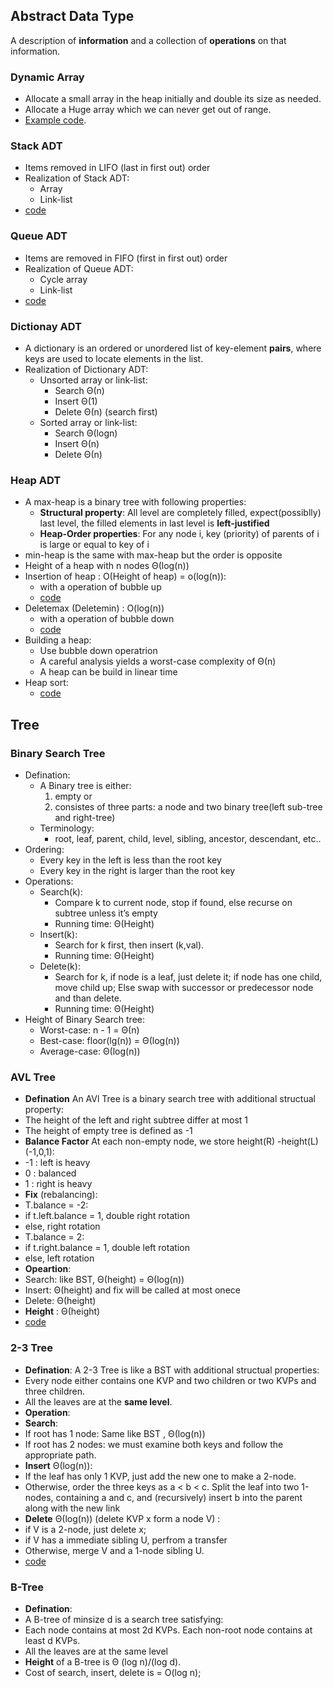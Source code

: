 Abstract Data Type
------------------
A description of **information** and a collection of **operations** on that information.
### Dynamic Array
* Allocate a small array in the heap initially and double its size as needed.
* Allocate a Huge array which we can never get out of range.
* [Example code]().

### Stack ADT
* Items removed in LIFO (last in first out) order
* Realization of Stack ADT:
  * Array
  * Link-list
* [code]()

### Queue ADT
* Items are removed in FIFO (first in first out) order
* Realization of Queue ADT:
  * Cycle array
  * Link-list
* [code]()

### Dictionay ADT
* A dictionary is an ordered or unordered list of key-element **pairs**, where keys are used to locate elements in the list. 
* Realization of Dictionary ADT:
  * Unsorted array or link-list:
    * Search Θ(n)
    * Insert Θ(1)
    * Delete Θ(n) (search first)
  * Sorted array or link-list:
    * Search Θ(logn)
    * Insert Θ(n)
    * Delete Θ(n)

### Heap ADT
* A max-heap is a binary tree with following properties:
  * **Structural property**: All level are completely filled, expect(possiblly) last level, the filled elements in last level is **left-justified**
  * **Heap-Order properties**: For any node i, key (priority) of parents of i is large or equal to key of i
* min-heap is the same with max-heap but the order is opposite
* Height of a heap with n nodes Θ(log(n))
* Insertion of heap : O(Height of heap) = o(log(n)):
  * with a operation of bubble up
  * [code]()
* Deletemax (Deletemin) : O(log(n))
  * with a operation of bubble down
  * [code]()
* Building a heap:
  * Use bubble down operatrion
  * A careful analysis yields a worst-case complexity of Θ(n)
  * A heap can be build in linear time
* Heap sort:
  * [code]()

Tree
----
### Binary Search Tree
* Defination:
  * A Binary tree is either:
    1. empty or
    2. consistes of three parts: a node and two binary tree(left sub-tree and right-tree)
  * Terminology:
    * root, leaf, parent, child, level, sibling, ancestor, descendant, etc..
* Ordering:
  * Every key in the left is less than the root key
  * Every key in the right is larger than the root key
* Operations:
  * Search(k): 
    * Compare k to current node, stop if found, else recurse on subtree unless it’s empty
    * Running time: Θ(Height)
  * Insert(k):
    * Search for k first, then insert (k,val).
    * Running time: Θ(Height)
  * Delete(k):
    * Search for k, if node is a leaf, just delete it; if node has one child, move child up; Else swap with successor or predecessor node and than delete.
    * Running time: Θ(Height)
* Height of Binary Search tree:
  * Worst-case: n - 1 = Θ(n)
  * Best-case: floor(lg(n)) = Θ(log(n))
  * Average-case: Θ(log(n))

### AVL Tree
* **Defination** An AVl Tree is a binary search tree with additional structual property:
 * The height of the left and right subtree differ at most 1
 * The height of empty tree is defined as -1
 * **Balance Factor** At each non-empty node, we store height(R) -height(L)(-1,0,1):
  * -1 : left is heavy
  * 0 : balanced
  * 1 : right is heavy
* **Fix** (rebalancing):
 * T.balance = -2:
  * if t.left.balance = 1, double right rotation
  * else, right rotation
 * T.balance = 2:
  * if t.right.balance = 1, double left rotation
  * else, left rotation
* **Opeartion**:
 * Search: like BST, Θ(height) = Θ(log(n))
 * Insert: Θ(height) and fix will be called at most onece
 * Delete: Θ(height)
* **Height** : Θ(height)
* [code]()

### 2-3 Tree
* **Defination**: A 2-3 Tree is like a BST with additional structual properties:
 * Every node either contains one KVP and two children or two KVPs and three children.
 * All the leaves are at the **same level**.
* **Operation**:
 * **Search**:
  * If root has 1 node: Same like BST , Θ(log(n))
  * If root has 2 nodes: we must examine both keys and follow the appropriate path.
 * **Insert** Θ(log(n)):
  * If the leaf has only 1 KVP, just add the new one to make a 2-node.
  * Otherwise, order the three keys as a < b < c. Split the leaf into two 1-nodes, containing a and c, and (recursively) insert b into the parent along with the new link
 * **Delete** Θ(log(n)) (delete KVP x form a node V) :
  * if V is a 2-node, just delete x;
  * if V has a immediate sibling U, perfrom a transfer
  * Otherwise, merge V and a 1-node sibling U.
* [code]()

### B-Tree
* **Defination**:
 * A B-tree of minsize d is a search tree satisfying:
  * Each node contains at most 2d KVPs. Each non-root node contains at least d KVPs.
  * All the leaves are at the same level
* **Height** of a B-tree is Θ (log n)/(log d).
* Cost of search, insert, delete is = O(log n);
 












